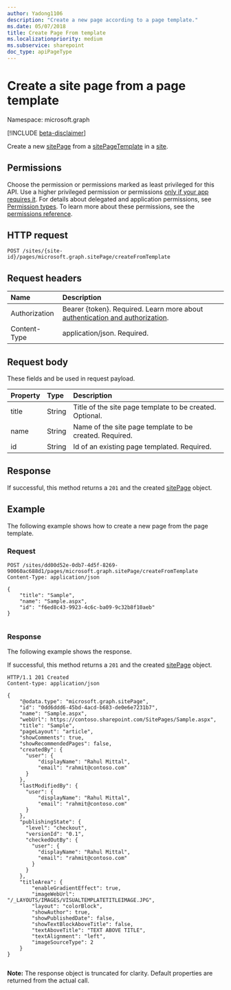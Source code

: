 ```yaml
---
author: Yadong1106
description: "Create a new page according to a page template."
ms.date: 05/07/2018
title: Create Page From template
ms.localizationpriority: medium
ms.subservice: sharepoint
doc_type: apiPageType
---
```

 
# Create a site page from a page template
 
Namespace: microsoft.graph
 
[!INCLUDE [beta-disclaimer](../../includes/beta-disclaimer.md)]
 
Create a new [sitePage](../resources/sitepage.md) from a [sitePageTemplate](../resources/sitepagetemplate.md) in a [site](../resources/site.md).
 
## Permissions
 
Choose the permission or permissions marked as least privileged for this API. Use a higher privileged permission or permissions [only if your app requires it](/graph/permissions-overview#best-practices-for-using-microsoft-graph-permissions). For details about delegated and application permissions, see [Permission types](/graph/permissions-overview#permission-types). To learn more about these permissions, see the [permissions reference](/graph/permissions-reference).

 <!-- { "blockType": "permissions", "name": "sitepage_createFromPageTemplate" } -->

## HTTP request
 
<!-- { "blockType": "ignored" } -->
 
```http
POST /sites/{site-id}/pages/microsoft.graph.sitePage/createFromTemplate
```
## Request headers
 
| Name          | Description                 |
| :------------ | :-------------------------- |
| Authorization | Bearer {token}. Required. Learn more about [authentication and authorization](/graph/auth/auth-concepts).|
| Content-Type  | application/json. Required. |
 
## Request body
 
These fields and be used in request payload.
 
| Property             | Type                                         | Description                                                                                                                                                                                                        |
| :------------------- | :------------------------------------------- | :----------------------------------------------------------------------------------------------------------------------------------------------------------------------------------------------------------------- |
| title                | String                                         | Title of the site page template to be created.  Optional.                                                                                                                                                                                  |
| name                 | String                                         | Name of the site page template to be created. Required.                                                                                                                          |
| id                   | String                                         | Id of an existing page templated. Required.                                                                                                                          |
 
## Response
 
If successful, this method returns a `201` and the created [sitePage](../resources/baseSitePage.md) object.
 
## Example
 
The following example shows how to create a new page from the page template.
 
### Request

<!-- { "blockType": "request", "name": "createFromTemplate", "scopes": "sites.readwrite.all" } -->
 
```http
POST /sites/dd00d52e-0db7-4d5f-8269-90060ac688d1/pages/microsoft.graph.sitePage/createFromTemplate
Content-Type: application/json

{
    "title": "Sample",
    "name": "Sample.aspx",
    "id": "f6ed8c43-9923-4c6c-ba09-9c32b8f10aeb"
}
 
```
 
### Response
 
The following example shows the response.
 
If successful, this method returns a `201` and the created [sitePage](../resources/baseSitePage.md) object.
 
<!-- { "blockType": "response", "@odata.type": "microsoft.graph.sitePage", "truncated": true } -->
 
```http
HTTP/1.1 201 Created
Content-type: application/json
 
{
    "@odata.type": "microsoft.graph.sitePage",
    "id": "0dd6ddd6-45bd-4acd-b683-de0e6e7231b7",
    "name": "Sample.aspx",
    "webUrl": https://contoso.sharepoint.com/SitePages/Sample.aspx",
    "title": "Sample",
    "pageLayout": "article",
    "showComments": true,
    "showRecommendedPages": false,
    "createdBy": {
      "user": {
          "displayName": "Rahul Mittal",
          "email": "rahmit@contoso.com"
      }
    },
    "lastModifiedBy": {
      "user": {
          "displayName": "Rahul Mittal",
          "email": "rahmit@contoso.com"
      }
    },
    "publishingState": {
      "level": "checkout",
      "versionId": "0.1",
      "checkedOutBy": {
        "user": {
          "displayName": "Rahul Mittal",
          "email": "rahmit@contoso.com"
        }
      }
    },
    "titleArea": {
        "enableGradientEffect": true,
        "imageWebUrl": "/_LAYOUTS/IMAGES/VISUALTEMPLATETITLEIMAGE.JPG",
        "layout": "colorBlock",
        "showAuthor": true,
        "showPublishedDate": false,
        "showTextBlockAboveTitle": false,
        "textAboveTitle": "TEXT ABOVE TITLE",
        "textAlignment": "left",
        "imageSourceType": 2
    }
}
 
```
 
**Note:** The response object is truncated for clarity. Default properties are returned from the actual call.
 
<!--
{
  "type": "#sitePage.annotation",
  "description": "Create a new page form a page template.",
  "keywords": "",
  "section": "documentation",
  "tocPath": "SitePages/CreateFromTemplate",
  "suppressions": []
}
-->